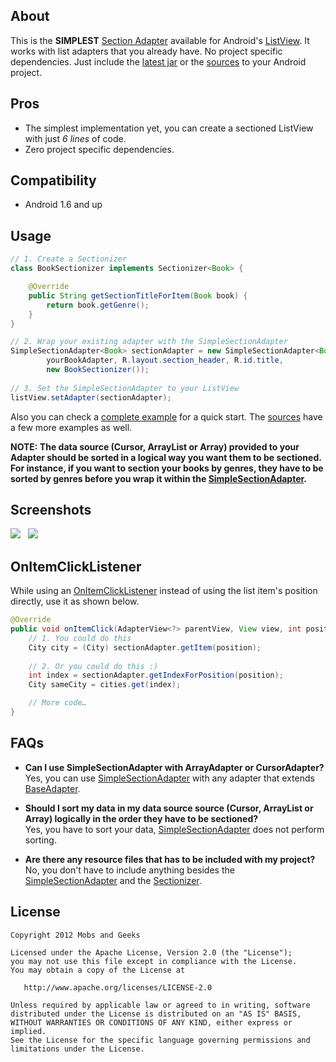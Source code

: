 About
-----

This is the **SIMPLEST** [Section Adapter][google-search] available for Android's [ListView][list-view-link]. It works with list adapters that you already have. No project specific dependencies. Just include the [latest jar][jar-download] or the [sources][sources-download-link] to your Android project.

Pros
----

  - The simplest implementation yet, you can create a sectioned ListView with just *6 lines* of code.
  - Zero project specific dependencies.

Compatibility
-------------

  - Android 1.6 and up

Usage
-----
```java
// 1. Create a Sectionizer    
class BookSectionizer implements Sectionizer<Book> {

    @Override
    public String getSectionTitleForItem(Book book) {
        return book.getGenre();
    }
}

// 2. Wrap your existing adapter with the SimpleSectionAdapter
SimpleSectionAdapter<Book> sectionAdapter = new SimpleSectionAdapter<Book>(context, 
        yourBookAdapter, R.layout.section_header, R.id.title, 
        new BookSectionizer());
    
// 3. Set the SimpleSectionAdapter to your ListView
listView.setAdapter(sectionAdapter);
```

Also you can check a [complete example][simple-example-link] for a quick start. The [sources][sources-download-link] have a few more examples as well.

**NOTE: The data source (Cursor, ArrayList or Array) provided to your Adapter should be sorted in a logical way you want them to be sectioned. For instance, if you want to section your books by genres, they have to be sorted by genres before you wrap it within the [SimpleSectionAdapter][simple-section-adapter].**

Screenshots
-------------------
<img src="http://mobsandgeeks.com/images/android/ssa-ss1.png"> &nbsp; <img src="http://mobsandgeeks.com/images/android/ssa-ss2.png">


OnItemClickListener
-------------------
While using an [OnItemClickListener][item-click-listener] instead of using the list item's position directly, use it as shown below.

```java
@Override
public void onItemClick(AdapterView<?> parentView, View view, int position, long id) {
    // 1. You could do this
    City city = (City) sectionAdapter.getItem(position);
        
    // 2. Or you could do this :)
    int index = sectionAdapter.getIndexForPosition(position);
    City sameCity = cities.get(index);

    // More code…
}
```

FAQs
----
  - **Can I use SimpleSectionAdapter with ArrayAdapter or CursorAdapter?** 
    <br />Yes, you can use [SimpleSectionAdapter][simple-section-adapter] with any adapter that extends [BaseAdapter][base-adapter].

  - **Should I sort my data in my data source source (Cursor, ArrayList or Array) logically in the order they have to be sectioned?** 
    <br />Yes, you have to sort your data, [SimpleSectionAdapter][simple-section-adapter] does not perform sorting.

  - **Are there any resource files that has to be included with my project?** 
    <br />No, you don't have to include anything besides the [SimpleSectionAdapter][simple-section-adapter] and the [Sectionizer][sectionizer].

License
---------------------

    Copyright 2012 Mobs and Geeks

    Licensed under the Apache License, Version 2.0 (the "License");
    you may not use this file except in compliance with the License.
    You may obtain a copy of the License at

       http://www.apache.org/licenses/LICENSE-2.0

    Unless required by applicable law or agreed to in writing, software
    distributed under the License is distributed on an "AS IS" BASIS,
    WITHOUT WARRANTIES OR CONDITIONS OF ANY KIND, either express or implied.
    See the License for the specific language governing permissions and
    limitations under the License.

  [list-view-link]: http://developer.android.com/reference/android/widget/ListView.html
  [google-search]: https://www.google.co.in/search?ie=UTF-8&q=android+section+adapter
  [github-project]: https://github.com/ragunathjawahar/simple-section-adapter
  [sources-download-link]: https://github.com/ragunathjawahar/simple-section-adapter/zipball/master
  [jar-download]: https://github.com/ragunathjawahar/simple-section-adapter/downloads
  [simple-section-adapter]: https://github.com/ragunathjawahar/simple-section-adapter/blob/master/src/com/mobsandgeeks/adapters/SimpleSectionAdapter.java
  [sectionizer]: https://github.com/ragunathjawahar/simple-section-adapter/blob/master/src/com/mobsandgeeks/adapters/Sectionizer.java
  [base-adapter]: http://developer.android.com/reference/android/widget/BaseAdapter.html
  [item-click-listener]: http://developer.android.com/reference/android/widget/AdapterView.OnItemClickListener.html
  [simple-example-link]: https://github.com/ragunathjawahar/simple-section-adapter/blob/master/src/com/mobsandgeeks/demo/ArrayAdapterDemoActivity.java
